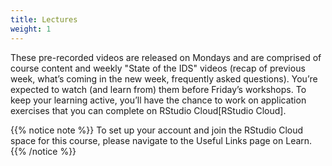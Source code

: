 ```yaml
---
title: Lectures
weight: 1
---
```


These pre-recorded videos are released on Mondays and are comprised of course content and weekly "State of the IDS" videos (recap of previous week, what’s coming in the new week, frequently asked questions). You’re expected to watch (and learn from) them before Friday’s workshops. To keep your learning active, you’ll have the chance to work on application exercises that you can complete on <a id="RStudioCloud">RStudio Cloud</a>[RStudio Cloud].

{{% notice note %}}
To set up your account and join the RStudio Cloud space for this course,  please navigate to the <a id="UsefulLinks">Useful Links</a> page on Learn.
{{% /notice %}}
